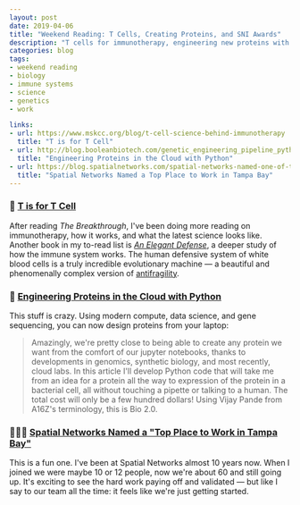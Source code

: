 ```yaml
---
layout: post
date: 2019-04-06
title: "Weekend Reading: T Cells, Creating Proteins, and SNI Awards"
description: "T cells for immunotherapy, engineering new proteins with Jupyter Notebooks, and Spatial Networks named as a top workplace."
categories: blog
tags:
- weekend reading
- biology
- immune systems
- science
- genetics
- work

links:
- url: https://www.mskcc.org/blog/t-cell-science-behind-immunotherapy
  title: "T is for T Cell"
- url: http://blog.booleanbiotech.com/genetic_engineering_pipeline_python.html
  title: "Engineering Proteins in the Cloud with Python"
- url: https://blog.spatialnetworks.com/spatial-networks-named-one-of-tampa-bays-top-workplaces-b3b07dc7a908
  title: "Spatial Networks Named a Top Place to Work in Tampa Bay"
---
```


### 🦠 [T is for T Cell](https://www.mskcc.org/blog/t-cell-science-behind-immunotherapy "T is for T Cell")

After reading *The Breakthrough*, I've been doing more reading on immunotherapy, how it works, and what the latest science looks like. Another book in my to-read list is *[An Elegant Defense](/books/richtel-an-elegant-defense/ "An Elegant Defense")*, a deeper study of how the immune system works. The human defensive system of white blood cells is a truly incredible evolutionary machine — a beautiful and phenomenally complex version of [antifragility](https://en.wikipedia.org/wiki/Antifragility "Antifragility").

### 🧬 [Engineering Proteins in the Cloud with Python](http://blog.booleanbiotech.com/genetic_engineering_pipeline_python.html "Engineering Proteins in the Cloud with Python")

This stuff is crazy. Using modern compute, data science, and gene sequencing, you can now design proteins from your laptop:

> Amazingly, we're pretty close to being able to create any protein we want from the comfort of our jupyter notebooks, thanks to developments in genomics, synthetic biology, and most recently, cloud labs. In this article I'll develop Python code that will take me from an idea for a protein all the way to expression of the protein in a bacterial cell, all without touching a pipette or talking to a human. The total cost will only be a few hundred dollars! Using Vijay Pande from A16Z's terminology, this is Bio 2.0.

### 👩🏽‍💻 [Spatial Networks Named a "Top Place to Work in Tampa Bay"](https://blog.spatialnetworks.com/spatial-networks-named-one-of-tampa-bays-top-workplaces-b3b07dc7a908 "Spatial Networks Named a Top Place to Work in Tampa Bay")

This is a fun one. I've been at Spatial Networks almost 10 years now. When I joined we were maybe 10 or 12 people, now we're about 60 and still going up. It's exciting to see the hard work paying off and validated — but like I say to our team all the time: it feels like we're just getting started.
